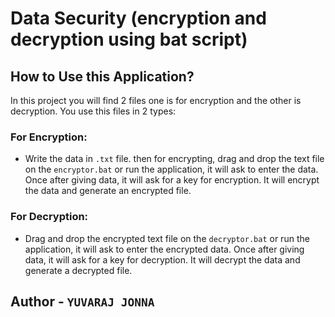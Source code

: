 # Data Security (encryption and decryption using bat script)

## How to Use this Application?
  In this project you will find 2 files one is for encryption and the other is decryption. You use this files in 2 types:

### For Encryption: 
  * Write the data in `.txt` file. then for encrypting, drag and drop the text file on the `encryptor.bat` or run the application, it will ask to enter the data. Once after giving data, it will ask for a key for encryption. It will encrypt the data and generate an encrypted file.

### For Decryption: 
  * Drag and drop the encrypted text file on the `decryptor.bat` or run the application, it will ask to enter the encrypted data. Once after giving data, it will ask for a key for decryption. It will decrypt the data and generate a decrypted file.

## Author - `YUVARAJ JONNA`
